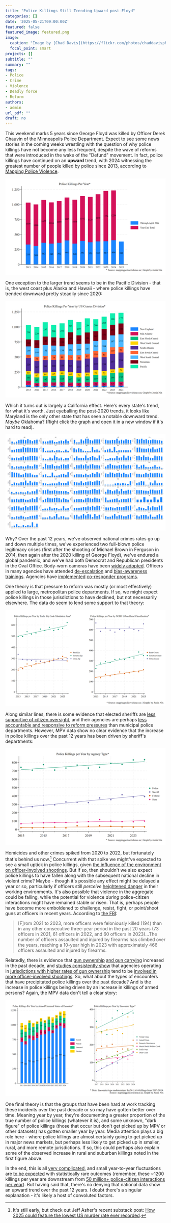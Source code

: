 ```yaml
---
title: "Police Killings Still Trending Upward post-Floyd"
categories: []
date: '2025-05-21T09:00:00Z'
featured: false
featured_image: featured.png
image:
  caption: "Image by [Chad Davis](https://flickr.com/photos/chaddavisphotography/) on [Flickr](https://flic.kr/p/2j7Gp9i), [CC BY-SA 2.0](https://creativecommons.org/licenses/by-sa/2.0/)"
  focal_point: smart
projects: []
subtitle: ""
summary: ""
tags:
- Police
- Crime
- Violence
- Deadly force
- Reform
authors: 
- admin
url_pdf: ""
draft: no
---
```


This weekend marks 5 years since George Floyd was killed by Officer Derek Chauvin of the Minneapolis Police Department. Expect to see some news stories in the coming weeks wrestling with the question of why police killings have not become any less frequent, despite the wave of reforms that were introduced in the wake of the "Defund" movement. In fact, police killings have continued on an **upward** trend, with 2024 witnessing the greatest number of people killed by police since 2013, according to [Mapping Police Violence](https://mappingpoliceviolence.us).

![](ytd_killings.png)

One exception to the larger trend seems to be in the Pacific Division - that is, the west coast plus Alaska and Hawaii - where police killings have trended downward pretty steadily since 2020:

![](census_divisions.png)

Which it turns out is largely a California effect. Here's every state's trend, for what it's worth. Just eyeballing the post-2020 trends, it looks like Maryland is the only other state that has seen a notable downward trend. *Maybe* Oklahoma? (Right click the graph and open it in a new window if it's hard to read). 

![](states.png)

Why? Over the past 12 years, we've observed national crimes rates go up and down multiple times, we've experienced two full-blown police legitimacy crises (first after the shooting of Michael Brown in Ferguson in 2014, then again after the 2020 killing of George Floyd), we've endured a global pandemic, and we've had both Democrat and Republican presidents in the Oval Office. Body-worn cameras have been [widely adopted](https://doi.org/10.1177/1098611120917937). Officers in many agencies have attended [de-escalation](https://link.springer.com/article/10.1007/s11292-023-09584-8) and [bias-awareness trainings](https://psycnet.apa.org/doi/10.1037/lhb0000568). Agencies have [implemented](https://www.urban.org/research/publication/evaluating-alternative-crisis-response-denvers-support-team-assisted-response) [co-responder programs](https://link.springer.com/article/10.1007/s11292-024-09634-9).

One theory is that pressure to reform was mostly (or most effectively) applied to large, metropolitan police departments. If so, we might expect police killings in those jurisdictions to have declined, but not necessarily elsewhere. The data do seem to lend some support to that theory:

![](geography.png)

Along similar lines, there is some evidence that elected sheriffs are [less supportive of citizen oversight](https://doi.org/10.1002/pam.22620), and their agencies are perhaps [less accountable and responsive to reform pressures](https://press.uchicago.edu/ucp/books/book/chicago/P/bo220537347.html) than municipal police departments. However, MPV data show no clear evidence that the increase in police killings over the past 12 years has been driven by sheriff's departments:

![](agency_type.png)

Homicides and other crimes spiked from 2020 to 2022, but fortunately that's behind us now.[^1] Concurrent with that spike we might've expected to see a small uptick in police killings, given [the influence of the environment on officer-involved shootings](https://doi.org/10.1177/10887679221129857). But if so, then shouldn't we also expect police killings to have fallen along with the subsequent national decline in violent crime? Maybe - though it's possible any effect might be delayed a year or so, particularly if officers still *perceive* [heightened danger](https://cup.columbia.edu/book/the-danger-imperative/9780231198479/) in their working environments. It's also possible that violence in the aggregate could be falling, while the potential for violence *during* police-citizen interactions might have remained stable or risen. That is, perhaps people have become more emboldened to challenge, resist, fight, or point/shoot guns at officers in recent years. According to [the FBI](https://www.fbi.gov/news/press-releases/fbi-releases-officers-killed-and-assaulted-in-the-line-of-duty-2023-special-report-and-law-enforcement-employee-counts):

[^1]: It's still early, but check out Jeff Asher's recent substack post: [How 2025 could feature the lowest US murder rate ever recorded](https://jasher.substack.com/p/how-2025-could-feature-the-lowest).

> [F]rom 2021 to 2023, more officers were feloniously killed (194) than in any other consecutive three-year period in the past 20 years (73 officers in 2021, 61 officers in 2022, and 60 officers in 2023)...The number of officers assaulted and injured by firearms has climbed over the years, reaching a 10-year high in 2023 with approximately 466 officers assaulted and injured by firearms.

Relatedly, there is evidence that [gun ownership](https://www.nytimes.com/2021/05/29/us/gun-purchases-ownership-pandemic.html) [and gun carrying](https://ajph.aphapublications.org/doi/full/10.2105/AJPH.2022.307094) increased in the past decade, and [studies consistently show](https://doi.org/10.1177/0002716219896259) that agencies operating in [jurisdictions with higher rates of gun ownership](https://www.nature.com/articles/s41562-025-02169-7) tend to be [involved in more officer-involved shootings](https://doi.org/10.1080/07418825.2021.1922733). So, what about the types of encounters that have precipitated police killings over the past decade? And is the increase in police killings being driven by an increase in killings of armed persons? Again, the MPV data don't tell a clear story:

![](encounter_types.png)

One final theory is that the groups that have been hard at work tracking these incidents over the past decade or so may have gotten better over time. Meaning year by year, they're documenting a greater proportion of the true number of police killings (whatever it is), and some unknown, "dark figure" of police killings (those that occur but don't get picked up by MPV or other datasets) has gotten smaller year by year. Media attention plays a big role here - where police killings are almost certainly going to get picked up in major news markets, but perhaps less likely to get picked up in smaller, rural, and more remote jurisdictions. If so, this could perhaps also explain some of the observed increase in rural and suburban killings noted in the first figure above.

In the end, this is all [very complicated](https://doi.org/10.21428/cb6ab371.8b17fd57), and small year-to-year fluctuations are [to be expected](https://jnix.netlify.app/post/post23-are-ois-increasing/) with statistically rare outcomes (remember, these \~1200 killings per year are downstream from [50 million+ police-citizen interactions per year](https://bjs.ojp.gov/document/cbpp22.pdf)). But having said that, there's no denying that national data show an upward trend over the past 12 years. I doubt there's a singular explanation - it's likely a host of convoluted factors.
